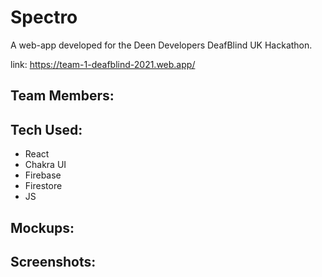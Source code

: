 # Spectro

A web-app developed for the Deen Developers DeafBlind UK Hackathon.

link: https://team-1-deafblind-2021.web.app/

## Team Members:


## Tech Used:

- React
- Chakra UI
- Firebase
- Firestore
- JS

## Mockups:

## Screenshots:


